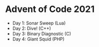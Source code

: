 # Advent of Code 2021

- Day 1: Sonar Sweep (Lua)
- Day 2: Dive! (C++)
- Day 3: Binary Diagnostic (C)
- Day 4: Giant Squid (PHP)
